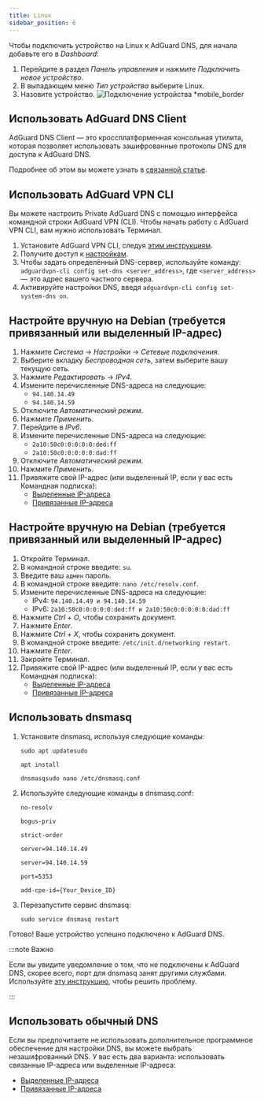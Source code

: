 ```yaml
---
title: Linux
sidebar_position: 6
---
```


Чтобы подключить устройство на Linux к AdGuard DNS, для начала добавьте его в _Dashboard_:

1. Перейдите в раздел _Панель управления_ и нажмите _Подключить новое устройство_.
2. В выпадающем меню _Тип устройства_ выберите Linux.
3. Назовите устройство.
   ![Подключение устройства \*mobile\_border](https://cdn.adtidy.org/content/kb/dns/private/new_dns/connect/choose_linux.png)

## Использовать AdGuard DNS Client

AdGuard DNS Client — это кроссплатформенная консольная утилита, которая позволяет использовать зашифрованные протоколы DNS для доступа к AdGuard DNS.

Подробнее об этом вы можете узнать в [связанной статье](/dns-client/overview/).

## Использовать AdGuard VPN CLI

Вы можете настроить Private AdGuard DNS с помощью интерфейса командной строки AdGuard VPN (CLI). Чтобы начать работу с AdGuard VPN CLI, вам нужно использовать Терминал.

1. Установите AdGuard VPN CLI, следуя [этим инструкциям](https://adguard-vpn.com/kb/adguard-vpn-for-linux/installation/).
2. Получите доступ к [настройкам](https://adguard-vpn.com/kb/adguard-vpn-for-linux/settings/).
3. Чтобы задать определённый DNS-сервер, используйте команду: `adguardvpn-cli config set-dns <server_address>`, где `<server_address>` — это адрес вашего частного сервера.
4. Активируйте настройки DNS, введя `adguardvpn-cli config set-system-dns on`.

## Настройте вручную на Debian (требуется привязанный или выделенный IP-адрес)

1. Нажмите _Система_ → _Настройки_ → _Сетевые подключения_.
2. Выберите вкладку _Беспроводная сеть_, затем выберите вашу текущую сеть.
3. Нажмите _Редактировать_ → _IPv4_.
4. Измените перечисленные DNS-адреса на следующие:
   - `94.140.14.49`
   - `94.140.14.59`
5. Отключите _Автоматический режим_.
6. Нажмите _Применить_.
7. Перейдите в _IPv6_.
8. Измените перечисленные DNS-адреса на следующие:
   - `2a10:50c0:0:0:0:0:ded:ff`
   - `2a10:50c0:0:0:0:0:dad:ff`
9. Отключите _Автоматический режим_.
10. Нажмите _Применить_.
11. Привяжите свой IP-адрес (или выделенный IP, если у вас есть Командная подписка):
    - [Выделенные IP-адреса](/private-dns/connect-devices/other-options/dedicated-ip.md)
    - [Привязанные IP-адреса](/private-dns/connect-devices/other-options/linked-ip.md)

## Настройте вручную на Debian (требуется привязанный или выделенный IP-адрес)

1. Откройте Терминал.
2. В командной строке введите: `su`.
3. Введите ваш `админ` пароль.
4. В командной строке введите: `nano /etc/resolv.conf`.
5. Измените перечисленные DNS-адреса на следующие:
   - IPv4: `94.140.14.49 и 94.140.14.59`
   - IPv6: `2a10:50c0:0:0:0:0:ded:ff и 2a10:50c0:0:0:0:0:dad:ff`
6. Нажмите _Ctrl + O_, чтобы сохранить документ.
7. Нажмите _Enter_.
8. Нажмите _Ctrl + X_, чтобы сохранить документ.
9. В командной строке введите: `/etc/init.d/networking restart`.
10. Нажмите _Enter_.
11. Закройте Терминал.
12. Привяжите свой IP-адрес (или выделенный IP, если у вас есть Командная подписка):
    - [Выделенные IP-адреса](/private-dns/connect-devices/other-options/dedicated-ip.md)
    - [Привязанные IP-адреса](/private-dns/connect-devices/other-options/linked-ip.md)

## Использовать dnsmasq

1. Установите dnsmasq, используя следующие команды:

   `sudo apt updatesudo`

   `apt install`

   `dnsmasqsudo nano /etc/dnsmasq.conf`

2. Используйте следующие команды в dnsmasq.conf:

   `no-resolv`

   `bogus-priv`

   `strict-order`

   `server=94.140.14.49`

   `server=94.140.14.59`

   `port=5353`

   `add-cpe-id={Your_Device_ID}`

3. Перезапустите сервис dnsmasq:

   `sudo service dnsmasq restart`

Готово! Ваше устройство успешно подключено к AdGuard DNS.

:::note Важно

Если вы увидите уведомление о том, что не подключены к AdGuard DNS, скорее всего, порт для dnsmasq занят другими службами. Используйте [эту инструкцию](https://github.com/AdguardTeam/AdGuardHome/wiki/FAQ#bindinuse), чтобы решить проблему.

:::

## Использовать обычный DNS

Если вы предпочитаете не использовать дополнительное программное обеспечение для настройки DNS, вы можете выбрать незашифрованный DNS. У вас есть два варианта: использовать связанные IP-адреса или выделенные IP-адреса:

- [Выделенные IP-адреса](/private-dns/connect-devices/other-options/dedicated-ip.md)
- [Привязанные IP-адреса](/private-dns/connect-devices/other-options/linked-ip.md)
